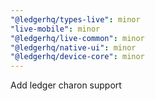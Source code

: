 ```yaml
---
"@ledgerhq/types-live": minor
"live-mobile": minor
"@ledgerhq/live-common": minor
"@ledgerhq/native-ui": minor
"@ledgerhq/device-core": minor
---
```


Add ledger charon support
